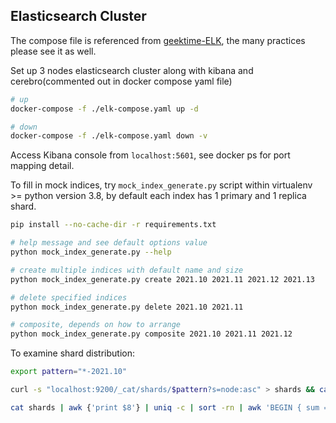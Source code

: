 ## Elasticsearch Cluster

The compose file is referenced from [geektime-ELK](https://github.com/geektime-geekbang/geektime-ELK), the many practices please see it as well.

Set up 3 nodes elasticsearch cluster along with kibana and cerebro(commented out in docker compose yaml file)
```bash
# up
docker-compose -f ./elk-compose.yaml up -d

# down
docker-compose -f ./elk-compose.yaml down -v
```

Access Kibana console from `localhost:5601`, see docker ps for port mapping detail.

To fill in mock indices, try `mock_index_generate.py` script within virtualenv >= python version 3.8, by default each index has 1 primary and 1 replica shard.
```bash
pip install --no-cache-dir -r requirements.txt

# help message and see default options value
python mock_index_generate.py --help

# create multiple indices with default name and size
python mock_index_generate.py create 2021.10 2021.11 2021.12 2021.13

# delete specified indices
python mock_index_generate.py delete 2021.10 2021.11

# composite, depends on how to arrange
python mock_index_generate.py composite 2021.10 2021.11 2021.12
```

To examine shard distribution:
```bash
export pattern="*-2021.10"

curl -s "localhost:9200/_cat/shards/$pattern?s=node:asc" > shards && cat shards | awk {'print $8'} | uniq -c | sort -rn

cat shards | awk {'print $8'} | uniq -c | sort -rn | awk 'BEGIN { sum = 0; count = 0 } { sum += $1; count += 1 } END { print sum / count }'
```

